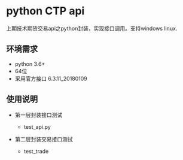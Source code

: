 # python CTP api

上期技术期货交易api之python封装，实现接口调用。支持windows linux.

## 环境需求

* python 3.6+
* 64位
* 采用官方接口 6.3.11_20180109

## 使用说明

* 第一层封装接口测试
  * test_api.py

* 第二层封装交易接口测试
  * test_trade
